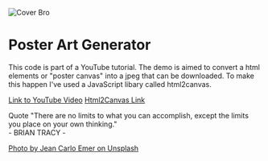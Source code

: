 ![Cover Bro](https://github.com/RaddyTheBrand/poster-art-generator/blob/master/poster-art-generator-using-javascript.jpg)
# Poster Art Generator
This code is part of a YouTube tutorial. The demo is aimed to convert a html elements or "poster canvas" into a jpeg that can be downloaded. To make this happen I've used a JavaScript libary called html2canvas.

[Link to YouTube Video](https://www.youtube.com/watch?v=dPezJKcItuc&t=7s)
[Html2Canvas Link](https://html2canvas.hertzen.com/)

Quote
"There are no limits to what you can accomplish, except the limits you place on your own thinking." </br> - BRIAN TRACY -

[Photo by Jean Carlo Emer on Unsplash](https://unsplash.com/photos/JeLhdZ8stOo)